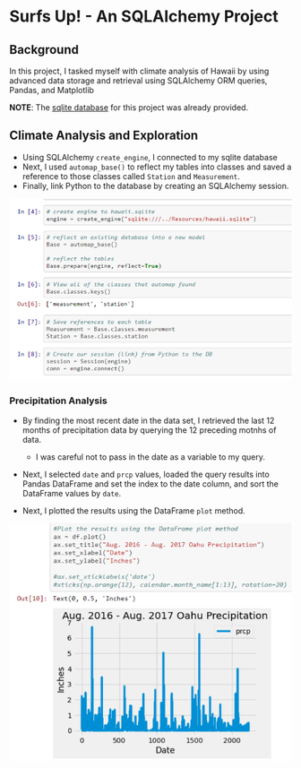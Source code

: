 # Surfs Up! - An SQLAlchemy Project

## Background
In this project, I tasked myself with climate analysis of Hawaii by using advanced data storage and retrieval using SQLAlchemy ORM queries, Pandas, and Matplotlib

**NOTE**: The [sqlite database](https://github.com/jaryan77/sqlalchemy-challenge/blob/main/Resources/hawaii.sqlite) for this project was already provided.

## Climate Analysis and Exploration

* Using SQLAlchemy `create_engine`, I connected to my sqlite database
* Next, I used `automap_base()` to reflect my tables into classes and saved a reference to those classes called `Station` and `Measurement`.
* Finally, link Python to the database by creating an SQLAlchemy session.

![create_classes.png](Images/create_classes.PNG)

### Precipitation Analysis
* By finding the most recent date in the data set, I retrieved the last 12 months of precipitation data by querying the 12 preceding motnhs of data. 
    * I was careful not to pass in the date as a variable to my query.

* Next, I selected `date` and `prcp` values, loaded the query results into Pandas DataFrame and set the index to the date column, and sort the DataFrame values by `date`.
* Next, I plotted the results using the DataFrame `plot` method.

![precip_plot.png](Images/precip_plot.PNG)
